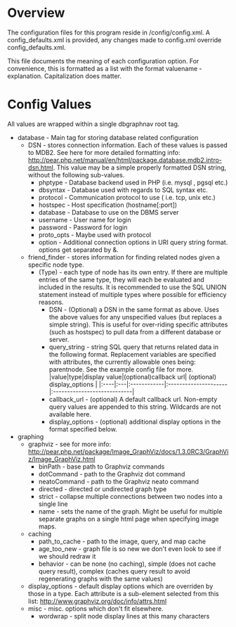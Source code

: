 # Overview #
The configuration files for this program reside in /config/config.xml. A config\_defaults.xml is provided, any changes made to config.xml override config\_defaults.xml.

This file documents the meaning of each configuration option. For convenience, this is formatted as a list with the format valuename - explanation. Capitalization does matter.

# Config Values #
All values are wrapped within a single dbgraphnav root tag.
  * database - Main tag for storing database related configuration
    * DSN - stores connection information. Each of these values is passed to MDB2. See here for more detailed formatting info: http://pear.php.net/manual/en/html/package.database.mdb2.intro-dsn.html. This value may be a simple properly formatted DSN string, without the following sub-values.
      * phptype - Database backend used in PHP (i.e. mysql  , pgsql etc.)
      * dbsyntax - Database used with regards to SQL syntax etc.
      * protocol - Communication protocol to use ( i.e. tcp, unix etc.)
      * hostspec - Host specification (hostname[:port])
      * database - Database to use on the DBMS server
      * username - User name for login
      * password - Password for login
      * proto\_opts - Maybe used with protocol
      * option - Additional connection options in URI query string format. options get separated by &.
    * friend\_finder - stores information for finding related nodes given a specific node type.
      * (Type) - each type of node has its own entry. If there are multiple entries of the same type, they will each be evaluated and included in the results. It is recommended to use the SQL UNION statement instead of multiple types where possible for efficiency reasons.
        * DSN - (Optional) a DSN in the same format as above. Uses the above values for any unspecified values (but replaces a simple string). This is useful for over-riding specific attributes (such as hostspec) to pull data from a different database or server.
        * query\_string - string SQL query that returns related data in the following format. Replacement variables are specified with attributes, the currently allowable ones being: parentnode. See the example config file for more. |value|type|display value|(optional)callback url| (optional) display\_options |
|:----|:---|:------------|:---------------------|:----------------------------|
        * callback\_url - (optional) A default callback url. Non-empty query values are appended to this string. Wildcards are not available here.
        * display\_options - (optional) additional display options in the format specified below.
  * graphing
    * graphviz - see for more info: http://pear.php.net/package/Image_GraphViz/docs/1.3.0RC3/GraphViz/Image_GraphViz.html
      * binPath - base path to Graphviz commands
      * dotCommand - path to the Graphviz dot command
      * neatoCommand - path to the Graphviz neato command
      * directed - directed or undirected graph type
      * strict - collapse multiple connections between two nodes into a single line
      * name - sets the name of the graph. Might be useful for multiple separate graphs on a single html page when specifying image maps.
    * caching
      * path\_to\_cache - path to the image, query, and map cache
      * age\_too\_new - graph file is so new we don't even look to see if we should redraw it
      * behavior - can be none (no caching), simple (does not cache query result), complex (caches query result to avoid regenerating graphs with the same values)
    * display\_options - default display options which are overriden by those in a type. Each attribute is a sub-element selected from this list: http://www.graphviz.org/doc/info/attrs.html
    * misc - misc. options which don't fit elsewhere.
      * wordwrap - split node display lines at this many characters
